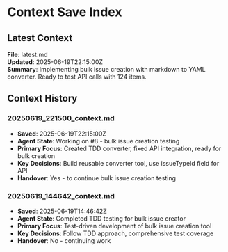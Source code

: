 # Context Save Index

## Latest Context

**File**: latest.md  
**Updated**: 2025-06-19T22:15:00Z  
**Summary**: Implementing bulk issue creation with markdown to YAML converter. Ready to test API calls with 124 items.

## Context History

### 20250619_221500_context.md

- **Saved**: 2025-06-19T22:15:00Z
- **Agent State**: Working on #8 - bulk issue creation testing
- **Primary Focus**: Created TDD converter, fixed API integration, ready for bulk creation
- **Key Decisions**: Build reusable converter tool, use issueTypeId field for API
- **Handover**: Yes - to continue bulk issue creation testing

### 20250619_144642_context.md

- **Saved**: 2025-06-19T14:46:42Z
- **Agent State**: Completed TDD testing for bulk issue creator
- **Primary Focus**: Test-driven development of bulk issue creation tool
- **Key Decisions**: Follow TDD approach, comprehensive test coverage
- **Handover**: No - continuing work